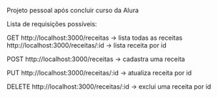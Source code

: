 Projeto pessoal após concluir curso da Alura

Lista de requisições possíveis:

GET
http://localhost:3000/receitas -> lista todas as receitas
http://localhost:3000/receitas/:id -> lista receita por id

POST
http://localhost:3000/receitas -> cadastra uma receita

PUT
http://localhost:3000/receitas/:id -> atualiza receita por id

DELETE
http://localhost:3000/receitas/:id -> exclui uma receita por id
